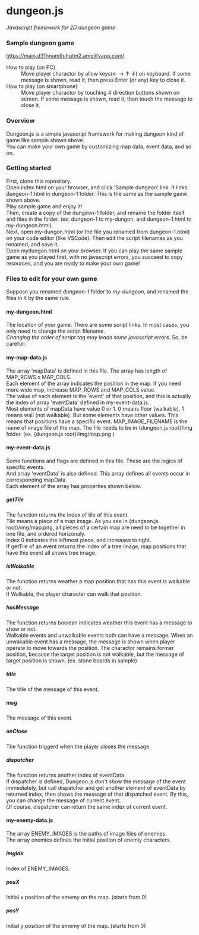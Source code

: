 # dungeon.js
*Javascript fremework for 2D dungeon game*

### Sample dungeon game
https://main.d31hnum9uhgtm2.amplifyapp.com/
<dl>
  <dt>How to play (on PC)</dt>
  <dd>Move player charactor by allow keys(← → ↑ ↓) on keyboard. If some message is shown, read it, then press Enter (or any) key to close it.</dd>
  <dt>How to play (on smartphone)</dt>
  <dd>Move player charactor by touching 4 direction buttons shown on screen. If some message is shown, read it, then touch the message to close it.</dd>
</dl>

### Overview
Dungeon.js is a simple javascript framework for making dungeon kind of game like sample shown above.<br>
You can make your own game by customizing map data, event data, and so on.

### Getting started
First, clone this repository.<br>
Open index.html on your browser, and click 'Sample dungeon' link. It links dungeon-1.html in dungeon-1 folder. This is the same as the sample game shown above.<br>
Play sample game and enjoy it!<br>
Then, create a copy of the dungeon-1 folder, and rename the folder itself and files in the folder. (ex: dungeon-1 to my-dungon, and dungeon-1.html to my-dungeon.html).<br>
Next, open my-dungon.html (or the file you renamed from dungeon-1.html) on your code editor (like VSCode). Then edit the script filenames as you renamed, and save it.<br>
Open mydungon.html on your browser. If you can play the same sample game as you played first, with no javascript errors, you succeed to copy resources, and you are ready to make your own game!

### Files to edit for your own game
Suppose you renamed *dungeon-1* folder to *my-dungeon*, and renamed the files in it by the same rule.<br>
#### my-dungeon.html
The location of your game. There are some script links. In most cases, you only need to change the script filename.<br>
*Changing the order of script tag may leads some javascript errors*. So, be carefull.
#### my-map-data.js
The array 'mapData' is defined in this file. The array has length of MAP_ROWS x MAP_COLS. <br>
Each element of the array indicates the position in the map. If you need more wide map, increase MAP_ROWS and MAP_COLS value.<br>
The value of each element is the 'event' of that position, and this is actually the index of array 'eventData' defined in my-event-data.js.<br>
Most elements of mapData have value 0 or 1. 0 means floor (walkable). 1 means wall (not walkable). But some elements have other values. This means that positions have a specific event.
MAP_IMAGE_FILENAME is the name of image file of the map. The file needs to be in {dungeon.js root}/img folder. (ex. {dungeon.js root}/img/map.png )
#### my-event-data.js
Some functions and flags are defined in this file. These are the logics of specific events.<br>
And array 'eventData' is also defined. This array defines all events occur in corresponding mapData.<br>
Each element of the array has properties shown below.<br>
##### getTile
The function returns the index of tile of this event. <br>
Tile means a piece of a map image. As you see in {dungeon.js root}/img/map.png, all pieces of a certain map are need to be together in one file, and ordered horizonaly.<br>
Index 0 indicates the leftmost piece, and increases to right.<br>
If getTile of an event returns the index of a tree image, map positions that have this event all shows tree image.<br>
##### isWalkable
The function returns weather a map position that has this event is walkable or not.<br>
If Walkable, the player character can walk that position.<br>
##### hasMessage
The function returns boolean indicates weather this event has a message to show or not.<br>
Walkable events and unwalkable events both can have a message. When an unwakable event has a message, the message is shown when player operate to move towards the position. The charactor remains former position, because the target position is not walkable, but the message of target position is shown. (ex. stone boards in sample)
##### title
The title of the message of this event.
##### msg
The message of this event.
##### onClose
The function triggerd when the player closes the message.
##### dispatcher
The funciton returns another index of eventData.<br>
If dispatcher is defined, Dungeon.js don't show the message of the event immediately, but call dispatcher and get another element of eventData by returned index, then shows the message of that dispatched event. By this, you can change the message of current event.<br>
Of course, dispatcher can return the same index of current event.
#### my-enemy-data.js
The array ENEMY_IMAGES is the paths of image files of enemies.<br>
The array enemies defines the initial position of enemiy characters.<br>
##### imgIdx
Index of ENEMY_IMAGES.
##### posX
Initial x position of the ememy on the map. (starts from 0)
##### posY
Initial y position of the ememy of the map. (starts from 0)





